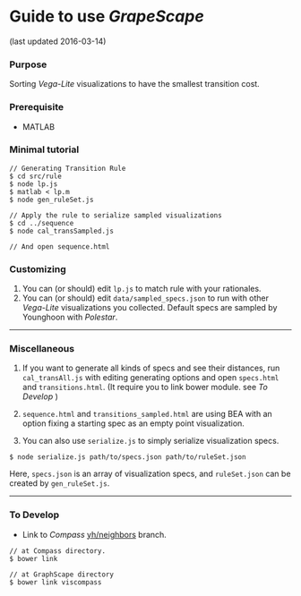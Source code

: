 # Guide to use *GrapeScape*
(last updated 2016-03-14)


### Purpose
Sorting *Vega-Lite* visualizations to have the smallest transition cost.  

### Prerequisite

- MATLAB

### Minimal tutorial

```console
// Generating Transition Rule
$ cd src/rule
$ node lp.js
$ matlab < lp.m
$ node gen_ruleSet.js

// Apply the rule to serialize sampled visualizations
$ cd ../sequence
$ node cal_transSampled.js

// And open sequence.html
```

### Customizing
1. You can (or should) edit `lp.js` to match rule with your rationales.
2. You can (or should) edit `data/sampled_specs.json` to run with other *Vega-Lite* visualizations you collected. Default specs are sampled by Younghoon with *Polestar*.


---

### Miscellaneous
1. If you want to generate all kinds of specs and see their distances, run `cal_transAll.js` with editing generating options and open `specs.html` and `transitions.html`. (It require you to link bower module. see *To Develop* )

2. `sequence.html` and `transitions_sampled.html` are using BEA with an option fixing a starting spec as an empty point visualization.

3. You can also use `serialize.js` to simply serialize visualization specs.

```console
$ node serialize.js path/to/specs.json path/to/ruleSet.json
```
Here, `specs.json` is an array of visualization specs, and `ruleSet.json` can be created by `gen_ruleSet.js`.
 
---

### To Develop

- Link to *Compass* [yh/neighbors](https://github.com/vega/compass/tree/yh/neighbors) branch.
```console
// at Compass directory.
$ bower link

// at GraphScape directory
$ bower link viscompass
```
